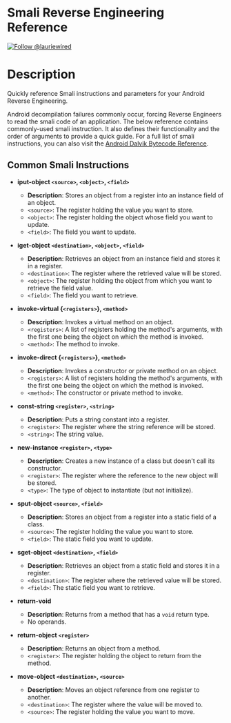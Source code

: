 # Smali Reverse Engineering Reference
[![Follow @lauriewired](https://img.shields.io/twitter/follow/lauriewired?style=social)](https://twitter.com/lauriewired)

# Description
Quickly reference Smali instructions and parameters for your Android Reverse Engineering.

Android decompilation failures commonly occur, forcing Reverse Engineers to read the smali code of an application. The below reference contains commonly-used smali instruction. It also defines their functionality and the order of arguments to provide a quick guide. For a full list of smali instructions, you can also visit the [Android Dalvik Bytecode Reference](https://source.android.com/docs/core/runtime/dalvik-bytecode).

## Common Smali Instructions

- **iput-object `<source>`, `<object>`, `<field>`**
  - **Description**: Stores an object from a register into an instance field of an object.
  - `<source>`: The register holding the value you want to store.
  - `<object>`: The register holding the object whose field you want to update.
  - `<field>`: The field you want to update.

- **iget-object `<destination>`, `<object>`, `<field>`**
  - **Description**: Retrieves an object from an instance field and stores it in a register.
  - `<destination>`: The register where the retrieved value will be stored.
  - `<object>`: The register holding the object from which you want to retrieve the field value.
  - `<field>`: The field you want to retrieve.

- **invoke-virtual {`<registers>`}, `<method>`**
  - **Description**: Invokes a virtual method on an object.
  - `<registers>`: A list of registers holding the method's arguments, with the first one being the object on which the method is invoked.
  - `<method>`: The method to invoke.

- **invoke-direct {`<registers>`}, `<method>`**
  - **Description**: Invokes a constructor or private method on an object.
  - `<registers>`: A list of registers holding the method's arguments, with the first one being the object on which the method is invoked.
  - `<method>`: The constructor or private method to invoke.

- **const-string `<register>`, `<string>`**
  - **Description**: Puts a string constant into a register.
  - `<register>`: The register where the string reference will be stored.
  - `<string>`: The string value.

- **new-instance `<register>`, `<type>`**
  - **Description**: Creates a new instance of a class but doesn't call its constructor.
  - `<register>`: The register where the reference to the new object will be stored.
  - `<type>`: The type of object to instantiate (but not initialize).

- **sput-object `<source>`, `<field>`**
  - **Description**: Stores an object from a register into a static field of a class.
  - `<source>`: The register holding the value you want to store.
  - `<field>`: The static field you want to update.

- **sget-object `<destination>`, `<field>`**
  - **Description**: Retrieves an object from a static field and stores it in a register.
  - `<destination>`: The register where the retrieved value will be stored.
  - `<field>`: The static field you want to retrieve.

- **return-void**
  - **Description**: Returns from a method that has a `void` return type.
  - No operands.

- **return-object `<register>`**
  - **Description**: Returns an object from a method.
  - `<register>`: The register holding the object to return from the method.

- **move-object `<destination>`, `<source>`**
  - **Description**: Moves an object reference from one register to another.
  - `<destination>`: The register where the value will be moved to.
  - `<source>`: The register holding the value you want to move.
